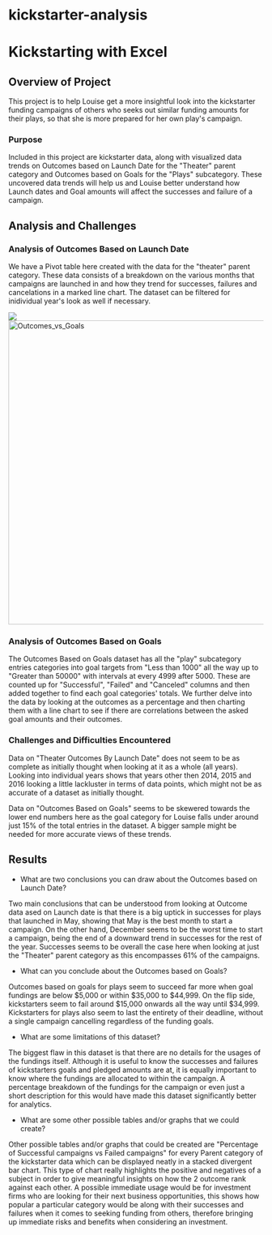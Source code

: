 # kickstarter-analysis

# Kickstarting with Excel

## Overview of Project

This project is to help Louise get a more insightful look into the kickstarter funding campaigns of others who seeks out similar funding amounts for their plays, so that she is more prepared for her own play's campaign. 

### Purpose

Included in this project are kickstarter data, along with visualized data trends on Outcomes based on Launch Date for the "Theater" parent category and Outcomes based on Goals for the "Plays" subcategory. These uncovered data trends will help us and Louise better understand how Launch dates and Goal amounts will affect the successes and failure of a campaign.

## Analysis and Challenges

### Analysis of Outcomes Based on Launch Date

We have a Pivot table here created with the data for the "theater" parent category. These data consists of a breakdown on the various months that campaigns are launched in and how they trend for successes, failures and cancelations in a marked line chart. The dataset can be filtered for inidividual year's look as well if necessary.

<img src=“.//resources/Outcomes_vs_Goals.png”></img>
<img width="600" alt="Outcomes_vs_Goals" src="https://user-images.githubusercontent.com/68725398/88500138-dd69da00-cf95-11ea-80ab-521d584b6d80.png">
### Analysis of Outcomes Based on Goals

The Outcomes Based on Goals dataset has all the "play" subcategory entries categories into goal targets from "Less than 1000" all the way up to "Greater than 50000" with intervals at every 4999 after 5000. These are counted up for "Successful", "Failed" and "Canceled" columns and then added together to find each goal categories' totals. We further delve into the data by looking at the outcomes as a percentage and then charting them with a line chart to see if there are correlations between the asked goal amounts and their outcomes.


### Challenges and Difficulties Encountered

Data on "Theater Outcomes By Launch Date" does not seem to be as complete as initially thought when looking at it as a whole (all years). Looking into individual years shows that years other then 2014, 2015 and 2016 looking a little lackluster in terms of data points, which might not be as accurate of a dataset as initially thought.

Data on "Outcomes Based on Goals" seems to be skewered towards the lower end numbers here as the goal category for Louise falls under around just 15% of the total entries in the dataset. A bigger sample might be needed for more accurate views of these trends.

## Results

- What are two conclusions you can draw about the Outcomes based on Launch Date?

Two main conclusions that can be understood from looking at Outcome data ased on Launch date is that there is a big uptick in successes for plays that launched in May, showing that May is the best month to start a campaign. On the other hand, December seems to be the worst time to start a campaign, being the end of a downward trend in successes for the rest of the year. Successes seems to be overall the case here when looking at just the "Theater" parent category as this encompasses 61% of the campaigns.

- What can you conclude about the Outcomes based on Goals?

Outcomes based on goals for plays seem to succeed far more when goal fundings are below $5,000 or within $35,000 to $44,999. On the flip side, kickstarters seem to fail around $15,000 onwards all the way until $34,999. Kickstarters for plays also seem to last the entirety of their deadline, without a single campaign cancelling regardless of the funding goals.

- What are some limitations of this dataset?

The biggest flaw in this dataset is that there are no details for the usages of the fundings itself. Although it is useful to know the successes and failures of kickstarters goals and pledged amounts are at, it is equally important to know where the fundings are allocated to within the campaign. A percentage breakdown of the fundings for the campaign or even just a short description for this would have made this dataset significantly better for analytics.

- What are some other possible tables and/or graphs that we could create?

Other possible tables and/or graphs that could be created are "Percentage of Successful campaigns vs Failed campaigns" for every Parent category of the kickstarter data which can be displayed neatly in a stacked divergent bar chart. This type of chart really highlights the positive and negatives of a subject in order to give meaningful insights on how the 2 outcome rank against each other. A possible immediate usage would be for investment firms who are looking for their next business opportunities, this shows how popular a particular category would be along with their successes and failures when it comes to seeking funding from others, therefore bringing up immediate risks and benefits when considering an investment.
